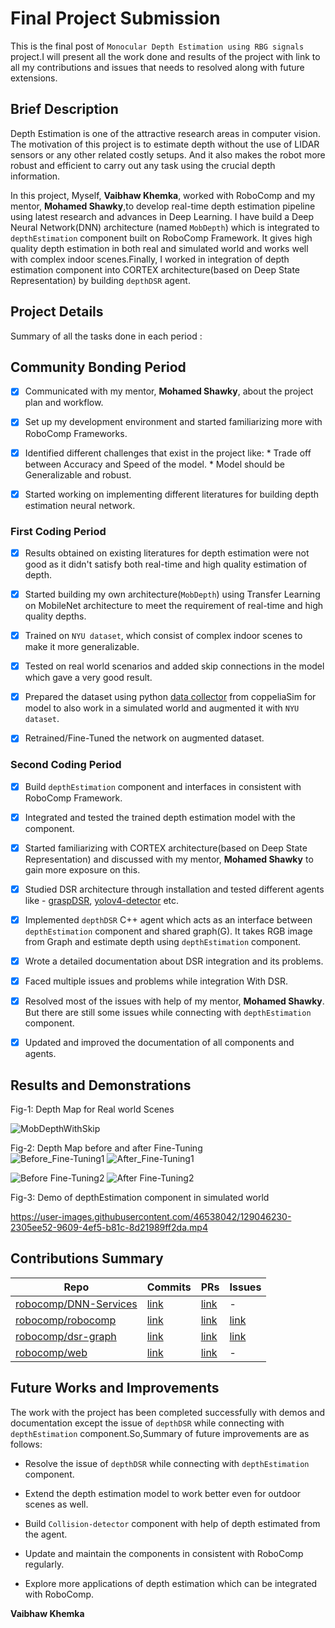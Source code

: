 # Final Project Submission
This is the final post of `Monocular Depth Estimation using RBG signals` project.I will present all the work done and results of the project with link to all my contributions and issues that needs to resolved along with future extensions.<br/>

## Brief Description
Depth Estimation is one of the attractive research areas in computer vision. The motivation of this project is to estimate depth without the use of LIDAR sensors or any other related costly setups. And it also makes the robot more robust and efficient to carry out any task using the crucial depth information.<br/>

In this project, Myself, **Vaibhaw Khemka**, worked with RoboComp and my mentor, **Mohamed Shawky**,to develop real-time depth estimation pipeline using latest research and advances in Deep Learning. I have build a Deep Neural Network(DNN) architecture (named `MobDepth`) which is integrated to `depthEstimation` component built on RoboComp Framework. It gives high quality depth estimation in both real and simulated world and works well with complex indoor scenes.Finally, I worked in integration of depth estimation component into CORTEX architecture(based on Deep State Representation) by building `depthDSR` agent.


## Project Details
Summary of all the tasks done in each period :<br/>
## Community Bonding Period
<!-- Remove this hint: these checkboxes can be checked like this: [x]. -->
- [x] Communicated with my mentor, **Mohamed Shawky**, about the project plan and workflow.

- [x] Set up my development environment and started familiarizing more with RoboComp Frameworks.

- [x] Identified different challenges that exist in the project like:
      * Trade off between Accuracy and Speed of the model.
      * Model should be Generalizable and robust.
   
- [x] Started working on implementing different literatures for building depth estimation neural network.  
### First Coding Period
<!-- Remove this hint: these checkboxes can be checked like this: [x]. -->
- [x] Results obtained on existing literatures for depth estimation were not good as it didn't satisfy both real-time and high quality estimation of depth.

- [x] Started building my own architecture(`MobDepth`) using Transfer Learning on MobileNet architecture to meet the requirement of real-time and high quality depths.

- [x] Trained on `NYU dataset`, which consist of complex indoor scenes to make it more generalizable.

- [x] Tested on real world scenarios and added skip connections in the model which gave a very good result.

- [x] Prepared the dataset using python [data collector](https://github.com/robocomp/grasping/tree/master/data-collector) from coppeliaSim for model to also work in a simulated world and augmented it with `NYU dataset`.

- [x] Retrained/Fine-Tuned the network on augmented dataset. 

### Second Coding Period
<!-- Remove this hint: these checkboxes can be checked like this: [x]. -->
- [x] Build `depthEstimation` component and interfaces in consistent with RoboComp Framework.

- [x] Integrated and tested the trained depth estimation model with the component. 

- [x] Started familiarizing with CORTEX architecture(based on Deep State Representation) and discussed with my mentor, **Mohamed Shawky** to gain more exposure on this.

- [x] Studied DSR architecture through installation and tested different agents like - [graspDSR](https://github.com/robocomp/dsr-graph/tree/development/components/graspDSR),  [yolov4-detector](https://github.com/robocomp/dsr-graph/tree/development/components/yolov4-detector) etc.

- [x] Implemented `depthDSR` C++ agent which acts as an interface between `depthEstimation` component and shared graph(G). It takes RGB image from Graph and estimate depth using `depthEstimation` component.

- [x] Wrote a detailed documentation about DSR integration and its problems.

- [x] Faced multiple issues and problems while integration With DSR.

- [x] Resolved most of the issues with help of my mentor, **Mohamed Shawky**. But there are still some issues while connecting with `depthEstimation` component.

- [x] Updated and improved the documentation of all components and agents.   

## Results and Demonstrations
Fig-1: Depth Map for Real world Scenes <br />

![MobDepthWithSkip](https://user-images.githubusercontent.com/46538042/124878421-b90dde80-dfe9-11eb-9e7e-df02e6b66e8a.png)

Fig-2: Depth Map before and after Fine-Tuning  <br />
![Before_Fine-Tuning1](https://user-images.githubusercontent.com/46538042/125087934-92839c80-e0ea-11eb-9aa6-8469804482d7.png)
![After_Fine-Tuning1](https://user-images.githubusercontent.com/46538042/125087929-90b9d900-e0ea-11eb-8f46-6e4a276785c2.png)

![Before Fine-Tuning2](https://user-images.githubusercontent.com/46538042/125088053-afb86b00-e0ea-11eb-9613-407b64aa1a5f.png)
![After Fine-Tuning2](https://user-images.githubusercontent.com/46538042/125088045-adeea780-e0ea-11eb-9b9c-3e58aa109fee.png)

Fig-3: Demo of depthEstimation component in simulated world <br />

https://user-images.githubusercontent.com/46538042/129046230-2305ee52-9609-4ef5-b81c-8d21989ff2da.mp4

## Contributions Summary
|       Repo    | Commits       |     PRs         | Issues        | 
| ------------- | ------------- |  -------------- | ------------- | 
| [robocomp/DNN-Services](https://github.com/robocomp/DNN-Services)  | [link](https://github.com/robocomp/DNN-Services/commits?author=vaibhawkhemka)  |  [link](https://github.com/robocomp/DNN-Services/pulls?q=is%3Apr+author%3Avaibhawkhemka)   | - | 
| [robocomp/robocomp](https://github.com/robocomp/robocomp)   | [link](https://github.com/robocomp/robocomp/commits?author=vaibhawkhemka) |  [link](https://github.com/robocomp/robocomp/pulls?q=is%3Apr+author%3Avaibhawkhemka)   | [link](https://github.com/robocomp/robocomp/issues?q=is%3Aissue+author%3Avaibhawkhemka) | 
| [robocomp/dsr-graph](https://github.com/robocomp/dsr-graph)   | [link](https://github.com/robocomp/dsr-graph/commits?author=vaibhawkhemka)  |  [link](https://github.com/robocomp/dsr-graph/pulls?q=is%3Apr+author%3Avaibhawkhemka)   | [link](https://github.com/robocomp/dsr-graph/issues?q=is%3Aissue+author%3Avaibhawkhemka) | 
| [robocomp/web](https://github.com/robocomp/web)   | [link](https://github.com/robocomp/web/commits?author=vaibhawkhemka)  |  [link](https://github.com/robocomp/web/pulls?q=is%3Apr+author%3Avaibhawkhemka)  | - | 

## Future Works and Improvements 
The work with the project has been completed successfully with demos and documentation except the issue of `depthDSR` while connecting with `depthEstimation` component.So,Summary of future improvements are as follows:
* Resolve the issue of `depthDSR` while connecting with `depthEstimation` component.
 
* Extend the depth estimation model to work better even for outdoor scenes as well.
 
* Build `Collision-detector` component with help of depth estimated from the agent.
 
* Update and maintain the components in consistent with RoboComp regularly. 

* Explore more applications of depth estimation which can be integrated with RoboComp.

**Vaibhaw Khemka**

